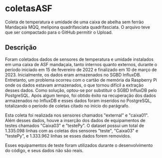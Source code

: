 # coletasASF

Coleta de temperatura e umidade de uma caixa de abelha sem ferrão Mandaçaia MQQ, melipona quadrifasciata quadrifasciata.
O arquivo teve que ser compactado para o GitHub permitir o Upload.

## Descrição

Foram coletados dados de sensores de temperatura e umidade instalados em uma caixa de ASF mandaçaia, tanto internos quanto externos, durante o período iniciado em 15 de fevereiro de 2022 e finalizado em 10 de março de 2023. Inicialmente, os dados eram armazenados no SGBD InfluxDB. Entretanto, um problema ocorreu com o cartão de memória da Raspberry Pi onde os dados estavam armazenados, o que tornou difícil a extração desses dados. Como solução, optou-se por substituir o SGBD InfluxDB pelo PostgreSQL. Após algum tempo, foi obtido êxito na recuperação dos dados armazenados no InfluxDB e esses dados foram inseridos no PostgreSQL, totalizando o período de coletas citado no início do parágrafo.

Esta coleta foi realizada nos sensores chamados "external" e "caixa01". Além desses dados, houve a inserção dos dados de equipamentos de testes chamados "Caixa03" e "testePy". O dataset possui um total de 1.335.098 linhas com as coletas dos sensores "teste", "Caixa03" e "testePy", e 1.333.962 linhas se esses dados forem removidos.

Esses equipamentos de teste foram utilizados durante o desenvolvimento do código, e seus dados não são reais.

